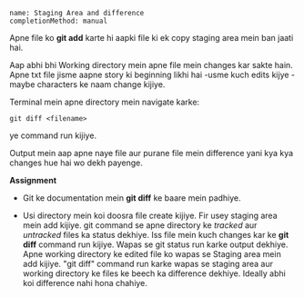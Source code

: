 ```ngMeta
name: Staging Area and difference
completionMethod: manual
```

Apne file ko **git add** karte hi aapki file ki ek copy staging area mein ban jaati hai.

Aap abhi bhi Working directory mein apne file mein changes kar sakte hain. Apne txt file jisme aapne story ki beginning likhi hai -usme kuch edits kijye - maybe characters ke naam change kijiye.

Terminal mein apne directory mein navigate karke:

```
git diff <filename>
```

ye command run kijiye.

Output mein aap apne naye file aur purane file mein difference yani kya kya changes hue hai wo dekh payenge.

**Assignment**

- Git ke documentation mein **git diff** ke baare mein padhiye.

- Usi directory mein koi doosra file create kijiye. 
  Fir usey staging area mein add kijiye. 
  git command se apne directory ke *tracked* aur *untracked* files ka status dekhiye. 
  Iss file mein kuch changes kar ke **git diff** command run kijiye.
  Wapas se git status run karke output dekhiye.
  Apne working directory ke edited file ko wapas se Staging area mein add kijiye. "git diff" command run karke wapas se staging area aur working directory ke files ke beech ka difference dekhiye. Ideally abhi koi difference nahi hona chahiye.
